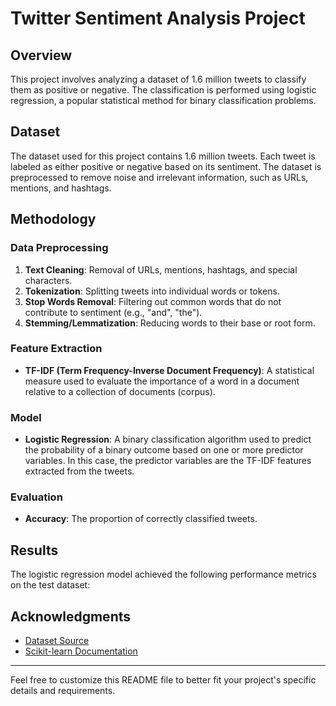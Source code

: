 
# Twitter Sentiment Analysis Project

## Overview

This project involves analyzing a dataset of 1.6 million tweets to classify them as positive or negative. The classification is performed using logistic regression, a popular statistical method for binary classification problems.

## Dataset

The dataset used for this project contains 1.6 million tweets. Each tweet is labeled as either positive or negative based on its sentiment. The dataset is preprocessed to remove noise and irrelevant information, such as URLs, mentions, and hashtags.

## Methodology

### Data Preprocessing

1. **Text Cleaning**: Removal of URLs, mentions, hashtags, and special characters.
2. **Tokenization**: Splitting tweets into individual words or tokens.
3. **Stop Words Removal**: Filtering out common words that do not contribute to sentiment (e.g., "and", "the").
4. **Stemming/Lemmatization**: Reducing words to their base or root form.

### Feature Extraction

- **TF-IDF (Term Frequency-Inverse Document Frequency)**: A statistical measure used to evaluate the importance of a word in a document relative to a collection of documents (corpus).

### Model

- **Logistic Regression**: A binary classification algorithm used to predict the probability of a binary outcome based on one or more predictor variables. In this case, the predictor variables are the TF-IDF features extracted from the tweets.

### Evaluation

- **Accuracy**: The proportion of correctly classified tweets.

## Results

The logistic regression model achieved the following performance metrics on the test dataset:
## Acknowledgments

- [Dataset Source](https://www.kaggle.com/kazanova/sentiment140)
- [Scikit-learn Documentation](https://scikit-learn.org/stable/)

---

Feel free to customize this README file to better fit your project's specific details and requirements.

